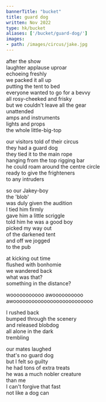 ```yaml
---
bannerTitle: "bucket" 
title: guard dog
written: Nov 2022
type: hk/bucket
aliases: ['/bucket/guard-dog/']
images:
- path: /images/circus/jake.jpg
---
```



after the show  
laughter applause uproar  
echoeing freshly  
we packed it all up  
putting the tent to bed  
everyone wanted to go for a bevvy  
all rosy-cheeked and frisky  
but we couldn't leave all the gear  
unattended  
amps and instruments  
lights and props  
the whole little-big-top  

our visitors told of their circus  
they had a guard dog  
they tied it to the main rope  
hanging from the top rigging bar  
he could roam around the centre circle  
ready to give the frighteners  
to any intruders  

so our Jakey-boy  
the 'blob'  
was duly given the audition  
I tied him firmly  
gave him a little scriggle  
told him he was a good boy  
picked my way out  
of the darkened tent  
and off we jogged  
to the pub  

at kicking out time  
flushed with bonhomie  
we wandered back  
what was that?  
something in the distance?  

wooooooooooo awoooooooooo  
awoooooooooooooooooooooooooo  

I rushed back  
bumped through the scenery  
and released blobdog  
all alone in the dark  
trembling  

our mates laughed  
that's no guard dog  
but I felt so guilty  
he had tons of extra treats  
he was a much nobler creature  
than me  
I can't forgive that fast  
not like a dog can  
